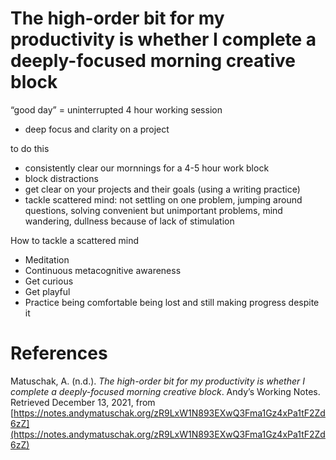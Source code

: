 # The high-order bit for my productivity is whether I complete a deeply-focused morning creative block

“good day” = uninterrupted 4 hour working session

- deep focus and clarity on a project

to do this

- consistently clear our mornnings for a 4-5 hour work block
- block distractions
- get clear on your projects and their goals (using a writing practice)
- tackle scattered mind: not settling on one problem, jumping around questions, solving convenient but unimportant problems, mind wandering, dullness because of lack of stimulation

How to tackle a scattered mind

- Meditation
- Continuous metacognitive awareness
- Get curious
- Get playful
- Practice being comfortable being lost and still making progress despite it

# References

Matuschak, A. (n.d.). *The high-order bit for my productivity is whether I complete a deeply-focused morning creative block*. Andyʼs Working Notes. Retrieved December 13, 2021, from [https://notes.andymatuschak.org/zR9LxW1N893EXwQ3Fma1Gz4xPa1tF2Zd6zZ](https://notes.andymatuschak.org/zR9LxW1N893EXwQ3Fma1Gz4xPa1tF2Zd6zZ)


